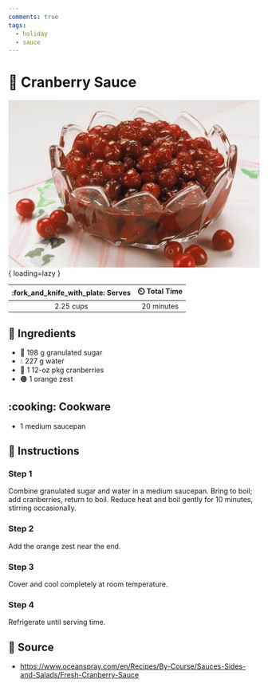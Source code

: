 ```yaml
---
comments: true
tags:
  - holiday
  - sauce
---
```

# :cherries: Cranberry Sauce

![Cranberry Sauce](../assets/images/cranberry-sauce.jpg){ loading=lazy }

| :fork_and_knife_with_plate: Serves | :timer_clock: Total Time |
|:----------------------------------:|:-----------------------: |
| 2.25 cups | 20 minutes |

## :salt: Ingredients

- :candy: 198 g granulated sugar
- :droplet: 227 g water
- :cherries: 1 12-oz pkg cranberries
- :orange_circle: 1 orange zest

## :cooking: Cookware

- 1 medium saucepan

## :pencil: Instructions

### Step 1

Combine granulated sugar and water in a medium saucepan. Bring to boil; add cranberries, return to boil. Reduce heat and
boil gently for 10 minutes, stirring occasionally.

### Step 2

Add the orange zest near the end.

### Step 3

Cover and cool completely at room temperature.

### Step 4

Refrigerate until serving time.

## :link: Source

- <https://www.oceanspray.com/en/Recipes/By-Course/Sauces-Sides-and-Salads/Fresh-Cranberry-Sauce>

